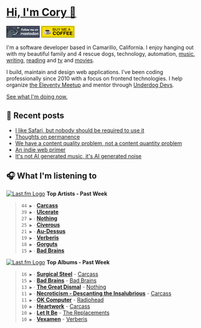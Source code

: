 # [Hi, I'm Cory 👋](https://coryd.dev)

[![Follow @cory@social.lol on Mastodon](/assets/img/mastodon.png)](https://social.lol/@cory) [![Buy me a Coffee](/assets/img/buymeacoffee.png)](https://www.buymeacoffee.com/cory)

I'm a software developer based in Camarillo, California. I enjoy hanging out with my beautiful family and 4 rescue dogs, technology, automation, [music](https://coryd.dev/now#artists), [writing](https://coryd.dev), [reading](https://coryd.dev/now#books) and [tv](https://coryd.dev/now#tv) and [movies](https://coryd.dev/now#movies).

I build, maintain and design web applications. I've been coding professionally since 2010 with a focus on frontend technologies. I help organize [the Eleventy Meetup](https://11tymeetup.dev/) and mentor through [Underdog Devs](https://www.underdogdevs.org).

[See what I'm doing now.](https://coryd.dev/now)

## 📝 Recent posts

<!-- BLOGPOSTS:START -->
- [I like Safari, but nobody should be required to use it](https://coryd.dev/posts/2024/i-like-safari-but-nobody-should-be-required-to-use-it/)
- [Thoughts on permanence](https://coryd.dev/posts/2024/thoughts-on-permanence/)
- [We have a content quality problem, not a content quantity problem](https://coryd.dev/posts/2024/we-have-a-content-quality-problem-not-a-content-quantity-problem/)
- [An indie web primer](https://coryd.dev/posts/2024/an-indie-web-primer/)
- [It's not AI generated music, it's AI generated noise](https://coryd.dev/posts/2024/its-not-ai-generated-music-its-ai-generated-noise/)
<!-- BLOGPOSTS:END -->

## 🎧 What I'm listening to

<!--START_LASTFM_ARTISTS:{"period": "7day", "rows": 8}-->
<a href="https://last.fm" target="_blank"><img src="https://user-images.githubusercontent.com/17434202/215290617-e793598d-d7c9-428f-9975-156db1ba89cc.svg" alt="Last.fm Logo" width="18" height="13"/></a> **Top Artists - Past Week**

> `44 ▶️` ∙ **[Carcass](https://www.last.fm/music/Carcass)**<br/>
> `39 ▶️` ∙ **[Ulcerate](https://www.last.fm/music/Ulcerate)**<br/>
> `27 ▶️` ∙ **[Nothing](https://www.last.fm/music/Nothing)**<br/>
> `25 ▶️` ∙ **[Civerous](https://www.last.fm/music/Civerous)**<br/>
> `21 ▶️` ∙ **[Au-Dessus](https://www.last.fm/music/Au-Dessus)**<br/>
> `19 ▶️` ∙ **[Verberis](https://www.last.fm/music/Verberis)**<br/>
> `18 ▶️` ∙ **[Gorguts](https://www.last.fm/music/Gorguts)**<br/>
> `15 ▶️` ∙ **[Bad Brains](https://www.last.fm/music/Bad+Brains)**<br/>
<!--END_LASTFM_ARTISTS-->

<!--START_LASTFM_ALBUMS:{"period": "7day", "rows": 8}-->
<a href="https://last.fm" target="_blank"><img src="https://user-images.githubusercontent.com/17434202/215290617-e793598d-d7c9-428f-9975-156db1ba89cc.svg" alt="Last.fm Logo" width="18" height="13"/></a> **Top Albums - Past Week**

> `16 ▶️` ∙ **[Surgical Steel](https://www.last.fm/music/Carcass/Surgical+Steel)** - [Carcass](https://www.last.fm/music/Carcass)<br/>
> `15 ▶️` ∙ **[Bad Brains](https://www.last.fm/music/Bad+Brains/Bad+Brains)** - [Bad Brains](https://www.last.fm/music/Bad+Brains)<br/>
> `13 ▶️` ∙ **[The Great Dismal](https://www.last.fm/music/Nothing/The+Great+Dismal)** - [Nothing](https://www.last.fm/music/Nothing)<br/>
> `11 ▶️` ∙ **[Necroticism - Descanting the Insalubrious](https://www.last.fm/music/Carcass/Necroticism+-+Descanting+the+Insalubrious)** - [Carcass](https://www.last.fm/music/Carcass)<br/>
> `11 ▶️` ∙ **[OK Computer](https://www.last.fm/music/Radiohead/OK+Computer)** - [Radiohead](https://www.last.fm/music/Radiohead)<br/>
> `10 ▶️` ∙ **[Heartwork](https://www.last.fm/music/Carcass/Heartwork)** - [Carcass](https://www.last.fm/music/Carcass)<br/>
> `10 ▶️` ∙ **[Let It Be](https://www.last.fm/music/The+Replacements/Let+It+Be)** - [The Replacements](https://www.last.fm/music/The+Replacements)<br/>
> `10 ▶️` ∙ **[Vexamen](https://www.last.fm/music/Verberis/Vexamen)** - [Verberis](https://www.last.fm/music/Verberis)<br/>
<!--END_LASTFM_ALBUMS-->
